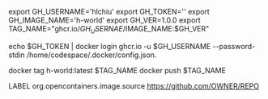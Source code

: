 export GH_USERNAME='hlchiu'
export GH_TOKEN=''
export GH_IMAGE_NAME='h-world'
export GH_VER=1.0.0
export TAG_NAME="ghcr.io/$GH_USERNAE/$IMAGE_NAME:$GH_VER"

echo $GH_TOKEN | docker login ghcr.io -u $GH_USERNAME --password-stdin
/home/codespace/.docker/config.json.

docker tag h-world:latest $TAG_NAME
docker push $TAG_NAME

LABEL org.opencontainers.image.source https://github.com/OWNER/REPO
